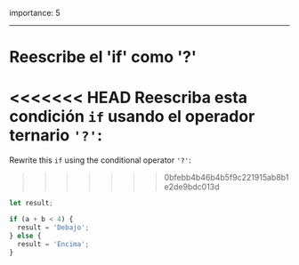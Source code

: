 importance: 5

---

# Reescribe el 'if' como '?'

<<<<<<< HEAD
Reescriba esta condición `if` usando el operador ternario `'?'`:
=======
Rewrite this `if` using the conditional operator `'?'`:
>>>>>>> 0bfebb4b46b4b5f9c221915ab8b1e2de9bdc013d

```js
let result;

if (a + b < 4) {
  result = 'Debajo';
} else {
  result = 'Encima';
}
```
